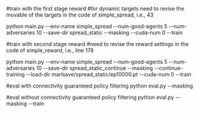 #train with the first stage reward #for dynamic targets need to revise the movable of the targets in the code of simple_spread, i.e., 43

python main.py --env-name simple_spread --num-good-agents 5 --num-adversaries 10 --save-dir spread_static --masking --cuda-num 0 --train

#train with second stage reward #need to revise the reward settings in the code of simple_reward, i.e., line 178

python main.py --env-name simple_spread --num-good-agents 5 --num-adversaries 10 --save-dir spread_static_continue --masking --continue-training --load-dir marlsave/spread_static/ep10000.pt --cuda-num 0 --train

#eval with connectivity guaranteed policy filtering 
python eval.py --masking 

#eval without connectivity guaranteed policy filtering 
python eval.py --masking --train

